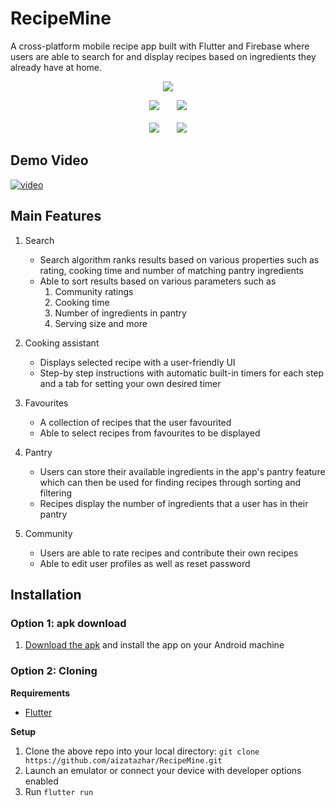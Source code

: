 # RecipeMine
A cross-platform mobile recipe app built with Flutter and Firebase where users are able to search for and display recipes based on ingredients they already have at home. 
<p align="center">
   <img src="https://i.imgur.com/0zdSOPu.png"/>
</p>

<p align="center">
   <span>
      <img src="https://i.imgur.com/8Rwap6p.png"/> &nbsp;&nbsp;&nbsp;&nbsp;&nbsp;
      <img src="https://i.imgur.com/WBIEdiE.png"/>
   </span>
   <br>
   <br>
   <span>
      <img src="https://i.imgur.com/Q4Ch7vx.png"/> &nbsp;&nbsp;&nbsp;&nbsp;&nbsp;
      <img src="https://i.imgur.com/y5EgtWV.png"/>
   </span>
</p>

   
## Demo Video ## 
[![video](https://i.imgur.com/rF5Zadg.png)](https://drive.google.com/file/d/1v7HWmlfWu3Yo6OcFDp8tknaHKCgQeBhI/view)


## Main Features ##
1. Search
    * Search algorithm ranks results based on various properties such as rating, cooking time and number of matching pantry ingredients
    * Able to sort results based on various parameters such as
        1. Community ratings
        2. Cooking time
        3. Number of ingredients in pantry
        4. Serving size and more

2. Cooking assistant
    * Displays selected recipe with a user-friendly UI
    * Step-by step instructions with automatic built-in timers for each step and a tab for setting your own desired timer

3. Favourites
    * A collection of recipes that the user favourited
    * Able to select recipes from favourites to be displayed

4. Pantry
    * Users can store their available ingredients in the app's pantry feature which can then be used for finding recipes through sorting and filtering
    * Recipes display the number of ingredients that a user has in their pantry

5. Community
    * Users are able to rate recipes and contribute their own recipes
    * Able to edit user profiles as well as reset password

## Installation ##
### Option 1: apk download
   1. [Download the apk](https://github.com/aizatazhar/RecipeMine/releases/tag/v1.0.0) and install the app on your Android machine

### Option 2: Cloning
   **Requirements**
   * [Flutter](https://flutter.dev/docs/get-started/install)

   **Setup**
   1. Clone the above repo into your local directory: ```git clone https://github.com/aizatazhar/RecipeMine.git ```
   2. Launch an emulator or connect your device with developer options enabled
   3. Run ``` flutter run ```
